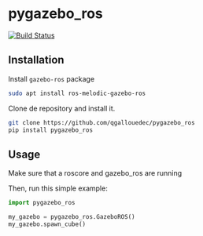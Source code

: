 # pygazebo_ros

[![Build Status](https://travis-ci.com/qgallouedec/pygazebo_ros.svg?branch=devel)](https://travis-ci.com/qgallouedec/pygazebo_ros)
                 
## Installation

Install `gazebo-ros` package

```bash
sudo apt install ros-melodic-gazebo-ros
```

Clone de repository and install it.

```bash
git clone https://github.com/qgallouedec/pygazebo_ros
pip install pygazebo_ros
```

## Usage

Make sure that a roscore and gazebo_ros are running 

Then, run this simple example:

```python
import pygazebo_ros

my_gazebo = pygazebo_ros.GazeboROS()
my_gazebo.spawn_cube()
```
